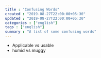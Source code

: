 ```yaml
---
title : "Confusing Words"
created : "2019-08-27T22:00:00+05:30"
updated : "2019-08-27T22:00:00+05:30"
categories : ["english"]
tags : ["english"]
summary : "A list of some confusing words"
---
```


* Applicable vs usable
* humid vs muggy
